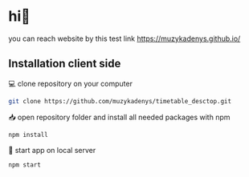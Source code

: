 # hi👋

you can reach website by this test link https://muzykadenys.github.io/

## Installation client side

💻
clone repository on your computer

```bash
git clone https://github.com/muzykadenys/timetable_desctop.git
```

📥
open repository folder and install all needed packages with npm

```bash
npm install
```

🏁
start app on local server

```bash
npm start
```
 
  

